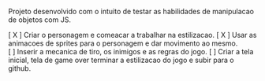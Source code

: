 Projeto desenvolvido com o intuito de testar as habilidades de manipulacao de objetos com JS.

[ X ] Criar o personagem e comeacar a trabalhar na estilizacao.
[ X ] Usar as animacoes de sprites para o personagem e dar movimento ao mesmo.  
[ ] Inserir a mecanica de tiro, os inimigos e as regras do jogo. 
[ ] Criar a tela inicial, tela de game over terminar a estilizacao do jogo e subir para o github.